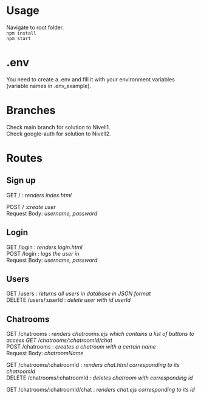 # Usage
Navigate to root folder.<br>
`npm install`<br>
`npm start`<br>

# .env
You need to create a .env and fill it with your environment variables (variable names in .env_example).

# Branches
Check main branch for solution to Nivell1.<br>
Check google-auth for solution to Nivell2.

# Routes
## Sign up
GET / :  _renders index.html_<br>

POST / :_create user_<br>
Request Body: _username, password_

## Login
GET /login : _renders login.html_<br>
POST /login : _logs the user in_<br>
Request Body: _username, password_

## Users
GET /users : _returns all users in database in JSON format_<br>
DELETE /users/:userId : _delete user with id userId_

## Chatrooms
GET /chatrooms : _renders chatrooms.ejs which contains a list of buttons to access GET /chatrooms/:chatroomId/chat_<br>
POST /chatrooms : _creates a chatroom with a certain name_<br>
Request Body: _chatroomName_

GET /chatrooms/:chatroomId : _renders chat.html corresponding to its chatroomId_<br>
DELETE /chatrooms/:chatroomId : _deletes chatroom with corresponding id_

GET /chatrooms/:chatroomId/chat : _renders chat.ejs corresponding to its id_